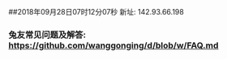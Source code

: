 ##2018年09月28日07时12分07秒 新址: 142.93.66.198
### 兔友常见问题及解答: https://github.com/wanggonging/d/blob/w/FAQ.md
